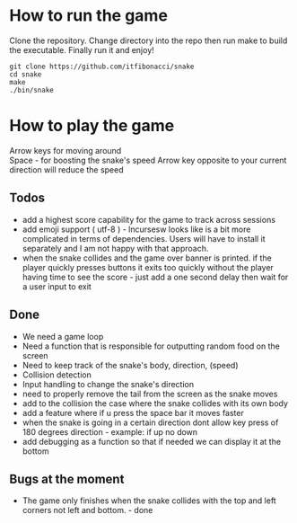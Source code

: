 # How to run the game
Clone the repository. Change directory into the repo then run make to build the executable. Finally run it and enjoy!
```
git clone https://github.com/itfibonacci/snake
cd snake
make
./bin/snake
```

# How to play the game
Arrow keys for moving around\
Space - for boosting the snake's speed
Arrow key opposite to your current direction will reduce the speed

## Todos
- add a highest score capability for the game to track across sessions
- add emoji support ( utf-8 ) - lncursesw looks like is a bit more complicated in terms of dependencies. Users will have to install it separately and I am not happy with that approach.
- when the snake collides and the game over banner is printed. if the player quickly presses buttons it exits too quickly without the player having time to see the score - just add a one second delay then wait for a user input to exit

## Done
- We need a game loop
- Need a function that is responsible for outputting random food on the screen
- Need to keep track of the snake's body, direction, (speed)
- Collision detection
- Input handling to change the snake's direction
- need to properly remove the tail from the screen as the snake moves
- add to the collision the case where the snake collides with its own body
- add a feature where if u press the space bar it moves faster
- when the snake is going in a certain direction dont allow key press of 180 degrees direction - example: if up no down
- add debugging as a function so that if needed we can display it at the bottom

## Bugs at the moment
- The game only finishes when the snake collides with the top and left corners not left and bottom. - done
